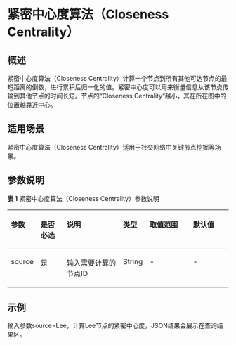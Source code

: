 # 紧密中心度算法（Closeness Centrality）<a name="ges_01_0037"></a>

## 概述<a name="section204471932366"></a>

紧密中心度算法（Closeness Centrality）计算一个节点到所有其他可达节点的最短距离的倒数，进行累积后归一化的值。紧密中心度可以用来衡量信息从该节点传输到其他节点的时间长短。节点的“Closeness Centrality“越小，其在所在图中的位置越靠近中心。

## 适用场景<a name="section3109557795146"></a>

紧密中心度算法（Closeness Centrality）适用于社交网络中关键节点挖掘等场景。

## 参数说明<a name="section18154105319710"></a>

**表 1**  紧密中心度算法（Closeness Centrality）参数说明

<a name="table171541644143718"></a>
<table><thead align="left"><tr id="row161721944123714"><th class="cellrowborder" valign="top" width="12%" id="mcps1.2.7.1.1"><p id="p717674433720"><a name="p717674433720"></a><a name="p717674433720"></a>参数</p>
</th>
<th class="cellrowborder" valign="top" width="12%" id="mcps1.2.7.1.2"><p id="p121811744103714"><a name="p121811744103714"></a><a name="p121811744103714"></a>是否必选</p>
</th>
<th class="cellrowborder" valign="top" width="26%" id="mcps1.2.7.1.3"><p id="p12182144413379"><a name="p12182144413379"></a><a name="p12182144413379"></a>说明</p>
</th>
<th class="cellrowborder" valign="top" width="12%" id="mcps1.2.7.1.4"><p id="p956642214335"><a name="p956642214335"></a><a name="p956642214335"></a>类型</p>
</th>
<th class="cellrowborder" valign="top" width="20%" id="mcps1.2.7.1.5"><p id="p618404493716"><a name="p618404493716"></a><a name="p618404493716"></a>取值范围</p>
</th>
<th class="cellrowborder" valign="top" width="18%" id="mcps1.2.7.1.6"><p id="p14684145253314"><a name="p14684145253314"></a><a name="p14684145253314"></a>默认值</p>
</th>
</tr>
</thead>
<tbody><tr id="row1318710443373"><td class="cellrowborder" valign="top" width="12%" headers="mcps1.2.7.1.1 "><p id="p17190174423717"><a name="p17190174423717"></a><a name="p17190174423717"></a>source</p>
</td>
<td class="cellrowborder" valign="top" width="12%" headers="mcps1.2.7.1.2 "><p id="p1519213448374"><a name="p1519213448374"></a><a name="p1519213448374"></a>是</p>
</td>
<td class="cellrowborder" valign="top" width="26%" headers="mcps1.2.7.1.3 "><p id="p101974442378"><a name="p101974442378"></a><a name="p101974442378"></a>输入需要计算的节点ID</p>
</td>
<td class="cellrowborder" valign="top" width="12%" headers="mcps1.2.7.1.4 "><p id="p7566102213338"><a name="p7566102213338"></a><a name="p7566102213338"></a>String</p>
</td>
<td class="cellrowborder" valign="top" width="20%" headers="mcps1.2.7.1.5 "><p id="p1720094418371"><a name="p1720094418371"></a><a name="p1720094418371"></a>-</p>
</td>
<td class="cellrowborder" valign="top" width="18%" headers="mcps1.2.7.1.6 "><p id="p196854524335"><a name="p196854524335"></a><a name="p196854524335"></a>-</p>
</td>
</tr>
</tbody>
</table>

## 示例<a name="section3956161017109"></a>

输入参数source=Lee，计算Lee节点的紧密中心度，JSON结果会展示在查询结果区。

